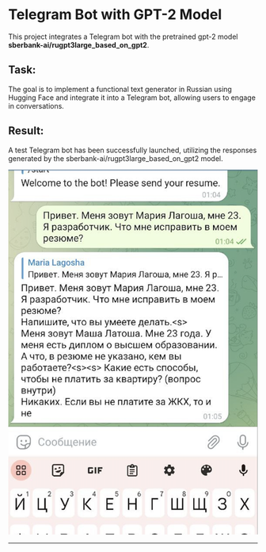 # Telegram Bot with GPT-2 Model

This project integrates a Telegram bot with the pretrained gpt-2 model **sberbank-ai/rugpt3large_based_on_gpt2**.

## Task: 
The goal is to implement a functional text generator in Russian using Hugging Face and integrate it into a Telegram bot, allowing users to engage in conversations.

## Result: 
A test Telegram bot has been successfully launched, utilizing the responses generated by the sberbank-ai/rugpt3large_based_on_gpt2 model.

![Project Illustration](example.png)

---

